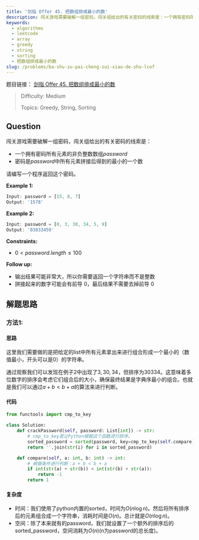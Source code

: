 ```yaml
---
title: '剑指 Offer 45. 把数组排成最小的数'
description: 闯关游戏需要破解一组密码，闯关组给出的有关密码的线索是：一个拥有密码所有元素的非负整数数组 password；密码是 password 中所有元素拼接后得到的最小的一个数。请编写一个程序返回这个密码。"
keywords:
  - algorithms
  - leetcode
  - array
  - greedy
  - string
  - sorting
  - 把数组排成最小的数
slug: /problems/ba-shu-zu-pai-cheng-zui-xiao-de-shu-lcof
---
```


题目链接：
[剑指 Offer 45. 把数组排成最小的数](https://leetcode.cn/problems/ba-shu-zu-pai-cheng-zui-xiao-de-shu-lcof/)

> Difficulty: Medium
>
> Topics: Greedy, String, Sorting

## Question

闯关游戏需要破解一组密码，闯关组给出的有关密码的线索是：

- 一个拥有密码所有元素的非负整数数组$password$
- 密码是$password$中所有元素拼接后得到的最小的一个数

请编写一个程序返回这个密码。

**Example 1:**

```javascript
Input: password = [15, 8, 7]
Output: '1578'
```

**Example 2:**

```javascript
Input: password = [0, 3, 30, 34, 5, 9]
Output: '03033459'
```

**Constraints:**

- $0 < password.length \le 100$

**Follow up:**

- 输出结果可能非常大，所以你需要返回一个字符串而不是整数
- 拼接起来的数字可能会有前导 0，最后结果不需要去掉前导 0

## 解题思路

### 方法1:

#### 思路

这里我们需要做的是把给定的list中所有元素拿出来进行组合形成一个最小的（数值最小，开头可以是0）的字符串。

通过观察我们可以发现在例子2中出现了$3, 30, 34$，但排序为$30334$。这意味着多位数字的排序会考虑它们组合后的大小，确保最终结果是字典序最小的组合。也就是我们可以通过$a + b < b + a$的算法来进行判断。

#### 代码

```python
from functools import cmp_to_key

class Solution:
    def crackPassword(self, password: List[int]) -> str:
        # cmp_to_key是让Python根据这个函数进行排序。
        sorted_password = sorted(password, key=cmp_to_key(self.compare))
        return ''.join(str(i) for i in sorted_password)

    def compare(self, a: int, b: int) -> int:
        # 根据条件进行判断：a + b < b + a
        if int(str(a) + str(b)) < int(str(b) + str(a)):
            return -1
        return 1
```

#### 复杂度

- 时间：我们使用了python内置的sorted，时间为$O(n \log{n})$。然后将所有排序后的元素组合成一个字符串，消耗时间是$O(n)$。总计就是$O(n \log{n})$。
- 空间：除了本来就有的password，我们就设置了一个额外的排序后的sorted_password，空间消耗为$O(n)$(n为password的总长度)。
